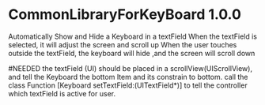 # CommonLibraryForKeyBoard 1.0.0
Automatically Show and Hide a Keyboard in a textField
When the textField is selected, it will adjust the screen and scroll up
When the user touches outside the textField, the keyboard will hide ,and the screen will scroll down

#NEEDED 
the textField (UI) should be placed in a scrollView(UIScrollView), and tell the Keyboard the bottom Item and its constrain to bottom.
call the class Function [Keyboard setTextField:(UITextField*)] to tell the controller which textField is active for user.
